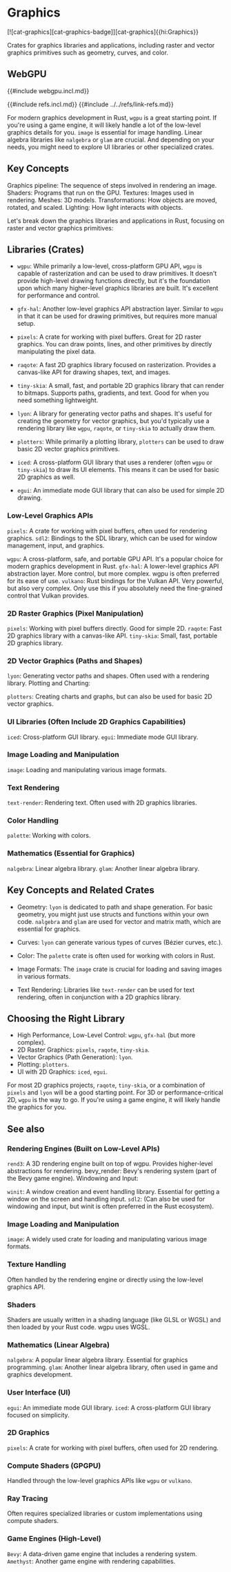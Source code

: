 # Graphics

[![cat-graphics][cat-graphics-badge]][cat-graphics]{{hi:Graphics}}

Crates for graphics libraries and applications, including raster and vector graphics primitives such as geometry, curves, and color.

## WebGPU

{{#include webgpu.incl.md}}

{{#include refs.incl.md}}
{{#include ../../refs/link-refs.md}}

<div class="hidden">

For modern graphics development in Rust, `wgpu` is a great starting point. If you're using a game engine, it will likely handle a lot of the low-level graphics details for you. `image` is essential for image handling. Linear algebra libraries like `nalgebra` or `glam` are crucial. And depending on your needs, you might need to explore UI libraries or other specialized crates.

## Key Concepts

Graphics pipeline: The sequence of steps involved in rendering an image.
Shaders: Programs that run on the GPU.
Textures: Images used in rendering.
Meshes: 3D models.
Transformations: How objects are moved, rotated, and scaled.
Lighting: How light interacts with objects.

Let's break down the graphics libraries and applications in Rust, focusing on raster and vector graphics primitives:

## Libraries (Crates)

- `wgpu`: While primarily a low-level, cross-platform GPU API, `wgpu` is capable of rasterization and can be used to draw primitives. It doesn't provide high-level drawing functions directly, but it's the foundation upon which many higher-level graphics libraries are built. It's excellent for performance and control.
- `gfx-hal`: Another low-level graphics API abstraction layer. Similar to `wgpu` in that it can be used for drawing primitives, but requires more manual setup.
- `pixels`: A crate for working with pixel buffers. Great for 2D raster graphics. You can draw points, lines, and other primitives by directly manipulating the pixel data.
- `raqote`: A fast 2D graphics library focused on rasterization. Provides a canvas-like API for drawing shapes, text, and images.
- `tiny-skia`: A small, fast, and portable 2D graphics library that can render to bitmaps. Supports paths, gradients, and text. Good for when you need something lightweight.
- `lyon`: A library for generating vector paths and shapes. It's useful for creating the geometry for vector graphics, but you'd typically use a rendering library like `wgpu`, `raqote`, or `tiny-skia` to actually draw them.
- `plotters`: While primarily a plotting library, `plotters` can be used to draw basic 2D vector graphics primitives.

- `iced`: A cross-platform GUI library that uses a renderer (often `wgpu` or `tiny-skia`) to draw its UI elements. This means it can be used for basic 2D graphics as well.

- `egui`: An immediate mode GUI library that can also be used for simple 2D drawing.

### Low-Level Graphics APIs

`pixels`: A crate for working with pixel buffers, often used for rendering graphics.
`sdl2`: Bindings to the SDL library, which can be used for window management, input, and graphics.

`wgpu`: A cross-platform, safe, and portable GPU API. It's a popular choice for modern graphics development in Rust.
`gfx-hal`: A lower-level graphics API abstraction layer. More control, but more complex. wgpu is often preferred for its ease of use.
`vulkano`: Rust bindings for the Vulkan API. Very powerful, but also very complex. Only use this if you absolutely need the fine-grained control that Vulkan provides.

### 2D Raster Graphics (Pixel Manipulation)

`pixels`: Working with pixel buffers directly. Good for simple 2D.
`raqote`: Fast 2D graphics library with a canvas-like API.
`tiny-skia`: Small, fast, portable 2D graphics library.

### 2D Vector Graphics (Paths and Shapes)

`lyon`: Generating vector paths and shapes. Often used with a rendering library.
Plotting and Charting:

`plotters`: Creating charts and graphs, but can also be used for basic 2D vector graphics.

### UI Libraries (Often Include 2D Graphics Capabilities)

`iced`: Cross-platform GUI library.
`egui`: Immediate mode GUI library.

### Image Loading and Manipulation

`image`: Loading and manipulating various image formats.

### Text Rendering

`text-render`: Rendering text. Often used with 2D graphics libraries.

### Color Handling

`palette`: Working with colors.

### Mathematics (Essential for Graphics)

`nalgebra`: Linear algebra library.
`glam`: Another linear algebra library.

## Key Concepts and Related Crates

- Geometry: `lyon` is dedicated to path and shape generation. For basic geometry, you might just use structs and functions within your own code. `nalgebra` and `glam` are used for vector and matrix math, which are essential for graphics.

- Curves: `lyon` can generate various types of curves (Bézier curves, etc.).

- Color: The `palette` crate is often used for working with colors in Rust.

- Image Formats: The `image` crate is crucial for loading and saving images in various formats.

- Text Rendering: Libraries like `text-render` can be used for text rendering, often in conjunction with a 2D graphics library.

## Choosing the Right Library

- High Performance, Low-Level Control: `wgpu`, `gfx-hal` (but more complex).
- 2D Raster Graphics: `pixels`, `raqote`, `tiny-skia`.
- Vector Graphics (Path Generation): `lyon`.
- Plotting: `plotters`.
- UI with 2D Graphics: `iced`, `egui`.

For most 2D graphics projects, `raqote`, `tiny-skia`, or a combination of `pixels` and `lyon` will be a good starting point. For 3D or performance-critical 2D, `wgpu` is the way to go. If you're using a game engine, it will likely handle the graphics for you.

## See also

### Rendering Engines (Built on Low-Level APIs)

`rend3`: A 3D rendering engine built on top of wgpu. Provides higher-level abstractions for rendering.
bevy_render: Bevy's rendering system (part of the Bevy game engine).
Windowing and Input:

`winit`: A window creation and event handling library. Essential for getting a window on the screen and handling input.
`sdl2`: (Can also be used for windowing and input, but winit is often preferred in the Rust ecosystem).

### Image Loading and Manipulation

`image`: A widely used crate for loading and manipulating various image formats.

### Texture Handling

Often handled by the rendering engine or directly using the low-level graphics API.

### Shaders

Shaders are usually written in a shading language (like GLSL or WGSL) and then loaded by your Rust code. wgpu uses WGSL.

### Mathematics (Linear Algebra)

`nalgebra`: A popular linear algebra library. Essential for graphics programming.
`glam`: Another linear algebra library, often used in game and graphics development.

### User Interface (UI)

`egui`: An immediate mode GUI library.
`iced`: A cross-platform GUI library focused on simplicity.

### 2D Graphics

`pixels`: A crate for working with pixel buffers, often used for 2D rendering.

### Compute Shaders (GPGPU)

Handled through the low-level graphics APIs like `wgpu` or `vulkano`.

### Ray Tracing

Often requires specialized libraries or custom implementations using compute shaders.

### Game Engines (High-Level)

`Bevy`: A data-driven game engine that includes a rendering system.
`Amethyst`: Another game engine with rendering capabilities.

</div>
